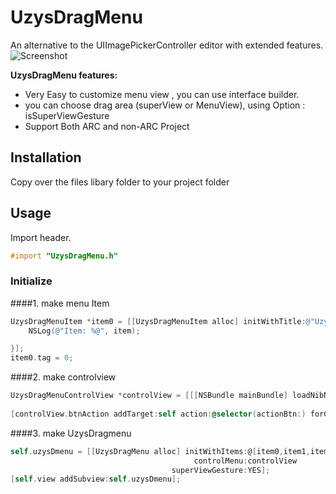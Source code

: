 UzysDragMenu
================

An alternative to the UIImagePickerController editor with extended features.
![Screenshot](https://github.com/uzysjung/UzysDragMenu/raw/master/UzysDragMenu.png)

**UzysDragMenu features:**

* Very Easy to customize menu view , you can use interface builder.  
* you can choose drag area (superView or MenuView), using Option : isSuperViewGesture
* Support Both ARC and non-ARC Project

## Installation
Copy over the files libary folder to your project folder

## Usage

Import header.

``` objective-c
#import "UzysDragMenu.h"
```

### Initialize
####1. make menu Item

``` objective-c
UzysDragMenuItem *item0 = [[UzysDragMenuItem alloc] initWithTitle:@"UzysSlide Menu" image:[UIImage imageNamed:@"0.png"] action:^(UzysDragMenuItem *item) {
    NSLog(@"Item: %@", item);

}];
item0.tag = 0;
```

####2. make controlview

``` objective-c
UzysDragMenuControlView *controlView = [[[NSBundle mainBundle] loadNibNamed:@"UzysDragMenuControlView" owner:self options:nil] lastObject];
    
[controlView.btnAction addTarget:self action:@selector(actionBtn:) forControlEvents:UIControlEventTouchUpInside];
```

####3. make UzysDragmenu
``` objective-c
self.uzysDmenu = [[UzysDragMenu alloc] initWithItems:@[item0,item1,item2]
                                         controlMenu:controlView
                                    superViewGesture:YES];
[self.view addSubview:self.uzysDmenu];
```
